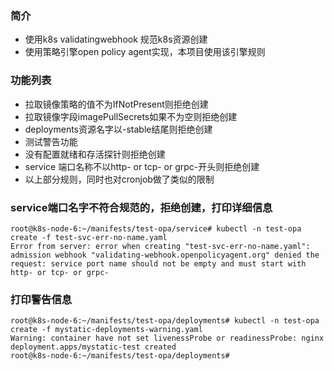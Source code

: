 ### 简介
- 使用k8s validatingwebhook 规范k8s资源创建
- 使用策略引擎open policy agent实现，本项目使用该引擎规则

### 功能列表
- 拉取镜像策略的值不为IfNotPresent则拒绝创建
- 拉取镜像字段imagePullSecrets如果不为空则拒绝创建
- deployments资源名字以-stable结尾则拒绝创建
- 测试警告功能
- 没有配置就绪和存活探针则拒绝创建
- service 端口名称不以http- or tcp- or grpc-开头则拒绝创建
- 以上部分规则，同时也对cronjob做了类似的限制

### service端口名字不符合规范的，拒绝创建，打印详细信息
```
root@k8s-node-6:~/manifests/test-opa/service# kubectl -n test-opa create -f test-svc-err-no-name.yaml 
Error from server: error when creating "test-svc-err-no-name.yaml": admission webhook "validating-webhook.openpolicyagent.org" denied the request: service port name should not be empty and must start with http- or tcp- or grpc-

```


### 打印警告信息
```
root@k8s-node-6:~/manifests/test-opa/deployments# kubectl -n test-opa create -f mystatic-deployments-warning.yaml 
Warning: container have not set livenessProbe or readinessProbe: nginx
deployment.apps/mystatic-test created
root@k8s-node-6:~/manifests/test-opa/deployments#
```


